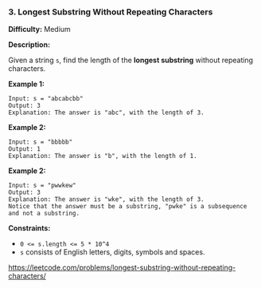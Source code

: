 ### 3. Longest Substring Without Repeating Characters

**Difficulty:** Medium

**Description:**

Given a string `s`, find the length of the **longest substring** without repeating characters.

**Example 1:**
    
    Input: s = "abcabcbb"
    Output: 3
    Explanation: The answer is "abc", with the length of 3.

**Example 2:**

    Input: s = "bbbbb"
    Output: 1
    Explanation: The answer is "b", with the length of 1.

**Example 2:**
    
    Input: s = "pwwkew"
    Output: 3
    Explanation: The answer is "wke", with the length of 3.
    Notice that the answer must be a substring, "pwke" is a subsequence and not a substring.

**Constraints:**
- `0 <= s.length <= 5 * 10^4`
- `s` consists of English letters, digits, symbols and spaces.

https://leetcode.com/problems/longest-substring-without-repeating-characters/
